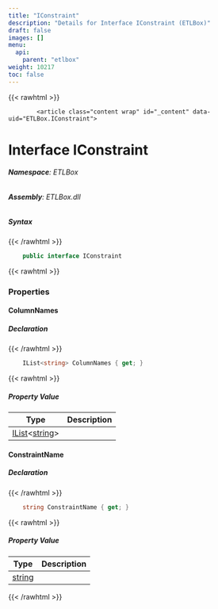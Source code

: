 ```yaml
---
title: "IConstraint"
description: "Details for Interface IConstraint (ETLBox)"
draft: false
images: []
menu:
  api:
    parent: "etlbox"
weight: 10217
toc: false
---
```


{{< rawhtml >}}

            <article class="content wrap" id="_content" data-uid="ETLBox.IConstraint">
  <h1 id="ETLBox_IConstraint" data-uid="ETLBox.IConstraint" class="text-break">Interface IConstraint
</h1>
  <div class="markdown level0 summary"></div>
  <div class="markdown level0 conceptual"></div>
<h6><strong>Namespace</strong>: ETLBox</h6>
  <h6><strong>Assembly</strong>: ETLBox.dll</h6>
  <h5 id="ETLBox_IConstraint_syntax">Syntax</h5>
{{< /rawhtml >}}

```C#
    public interface IConstraint
```

{{< rawhtml >}}
  <h3 id="properties">Properties
</h3>
  <a id="ETLBox_IConstraint_ColumnNames_" data-uid="ETLBox.IConstraint.ColumnNames*"></a>
  <h4 id="ETLBox_IConstraint_ColumnNames" data-uid="ETLBox.IConstraint.ColumnNames">ColumnNames</h4>
  <div class="markdown level1 summary"></div>
  <div class="markdown level1 conceptual"></div>
  <h5 class="declaration">Declaration</h5>
{{< /rawhtml >}}

```C#
    IList<string> ColumnNames { get; }
```

{{< rawhtml >}}
  <h5 class="propertyValue">Property Value</h5>
  <table class="table table-bordered table-condensed">
    <thead>
      <tr>
        <th>Type</th>
        <th>Description</th>
      </tr>
    </thead>
    <tbody>
      <tr>
        <td><a class="xref" href="https://learn.microsoft.com/dotnet/api/system.collections.generic.ilist-1">IList</a>&lt;<a class="xref" href="https://learn.microsoft.com/dotnet/api/system.string">string</a>&gt;</td>
        <td></td>
      </tr>
    </tbody>
  </table>
  <a id="ETLBox_IConstraint_ConstraintName_" data-uid="ETLBox.IConstraint.ConstraintName*"></a>
  <h4 id="ETLBox_IConstraint_ConstraintName" data-uid="ETLBox.IConstraint.ConstraintName">ConstraintName</h4>
  <div class="markdown level1 summary"></div>
  <div class="markdown level1 conceptual"></div>
  <h5 class="declaration">Declaration</h5>
{{< /rawhtml >}}

```C#
    string ConstraintName { get; }
```

{{< rawhtml >}}
  <h5 class="propertyValue">Property Value</h5>
  <table class="table table-bordered table-condensed">
    <thead>
      <tr>
        <th>Type</th>
        <th>Description</th>
      </tr>
    </thead>
    <tbody>
      <tr>
        <td><a class="xref" href="https://learn.microsoft.com/dotnet/api/system.string">string</a></td>
        <td></td>
      </tr>
    </tbody>
  </table>

{{< /rawhtml >}}
